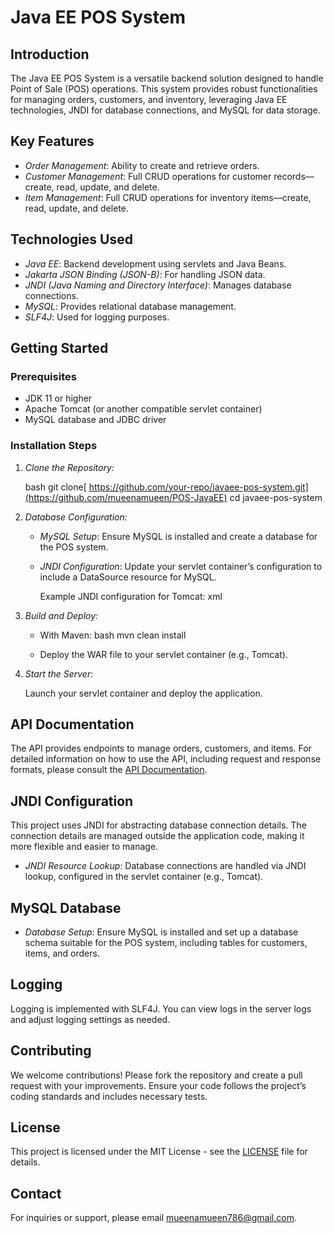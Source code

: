 # Java EE POS System

## Introduction

The Java EE POS System is a versatile backend solution designed to handle Point of Sale (POS) operations. This system provides robust functionalities for managing orders, customers, and inventory, leveraging Java EE technologies, JNDI for database connections, and MySQL for data storage.

## Key Features

- *Order Management*: Ability to create and retrieve orders.
- *Customer Management*: Full CRUD operations for customer records—create, read, update, and delete.
- *Item Management*: Full CRUD operations for inventory items—create, read, update, and delete.

## Technologies Used

- *Java EE*: Backend development using servlets and Java Beans.
- *Jakarta JSON Binding (JSON-B)*: For handling JSON data.
- *JNDI (Java Naming and Directory Interface)*: Manages database connections.
- *MySQL*: Provides relational database management.
- *SLF4J*: Used for logging purposes.

## Getting Started

### Prerequisites

- JDK 11 or higher
- Apache Tomcat (or another compatible servlet container)
- MySQL database and JDBC driver

### Installation Steps

1. *Clone the Repository:*

    bash
    git clone[ https://github.com/your-repo/javaee-pos-system.git](https://github.com/mueenamueen/POS-JavaEE)
    cd javaee-pos-system
    

2. *Database Configuration:*

   - *MySQL Setup*: Ensure MySQL is installed and create a database for the POS system.
   - *JNDI Configuration*: Update your servlet container’s configuration to include a DataSource resource for MySQL.

     Example JNDI configuration for Tomcat:
     xml
     <Resource name="jdbc/posSystem" auth="Container" type="javax.sql.DataSource"
               maxActive="100" maxIdle="30" maxWait="10000"
               username="your_db_username" password="your_db_password"
               driverClassName="com.mysql.cj.jdbc.Driver"
               url="jdbc:mysql://localhost:3306/your_db_name"/>
     

3. *Build and Deploy:*

   - With Maven:
     bash
     mvn clean install
     
   - Deploy the WAR file to your servlet container (e.g., Tomcat).

4. *Start the Server:*

   Launch your servlet container and deploy the application.

## API Documentation

The API provides endpoints to manage orders, customers, and items. For detailed information on how to use the API, including request and response formats, please consult the [API Documentation]([https://documenter.getpostman.com/view/35384500/2sA3s3GWG7](https://documenter.getpostman.com/view/35384500/2sA3s3GWG7#intro)).

## JNDI Configuration

This project uses JNDI for abstracting database connection details. The connection details are managed outside the application code, making it more flexible and easier to manage.

- *JNDI Resource Lookup*: Database connections are handled via JNDI lookup, configured in the servlet container (e.g., Tomcat).

## MySQL Database

- *Database Setup*: Ensure MySQL is installed and set up a database schema suitable for the POS system, including tables for customers, items, and orders.

## Logging

Logging is implemented with SLF4J. You can view logs in the server logs and adjust logging settings as needed.

## Contributing

We welcome contributions! Please fork the repository and create a pull request with your improvements. Ensure your code follows the project’s coding standards and includes necessary tests.

## License

This project is licensed under the MIT License - see the [LICENSE](LICENSE) file for details.

## Contact

For inquiries or support, please email mueenamueen786@gmail.com.
